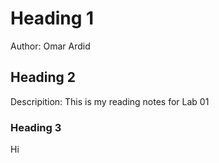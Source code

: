 # Heading 1
Author: Omar Ardid

## Heading 2 
Descripition: This is my reading notes for Lab 01 

### Heading 3
Hi
